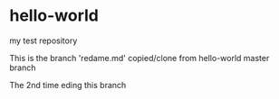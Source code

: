 # hello-world
my test repository 

This is the branch 'redame.md' copied/clone from hello-world master branch

The 2nd time eding this branch
